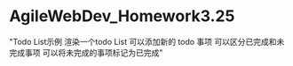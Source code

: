 # AgileWebDev_Homework3.25
"Todo List示例
渲染一个todo List
可以添加新的 todo 事项
可以区分已完成和未完成事项
可以将未完成的事项标记为已完成"
